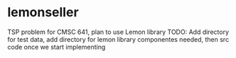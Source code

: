 lemonseller
===========

TSP problem for CMSC 641, plan to use Lemon library 
TODO:  Add directory for test data,  add directory for lemon library componentes needed, then src code once we start implementing
